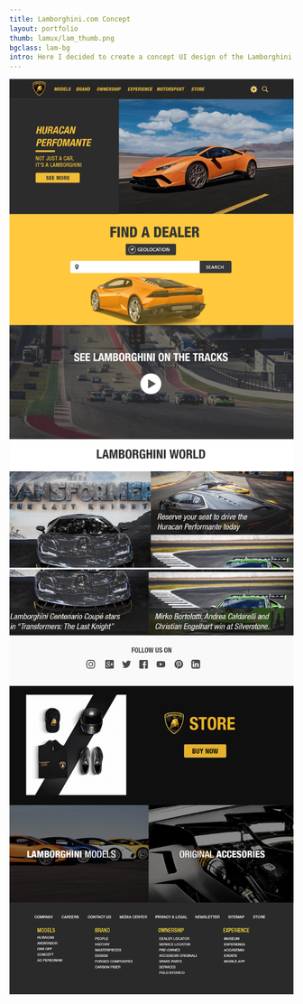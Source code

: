 ```yaml
---
title: Lamborghini.com Concept
layout: portfolio
thumb: lamux/lam_thumb.png
bgclass: lam-bg
intro: Here I decided to create a concept UI design of the Lamborghini.com homepage.
---
```


<div class="container">
	<div class="col-md-10 pcenter">
		<div class="pimgwrap">
			<img src="/img/port/lamux/lam_detail.png" alt="">
		</div>
        <div class="pimgwrap">
			<img src="/img/port/lamux/lam_detail2.png" alt="">
		</div>
	</div>
</div>